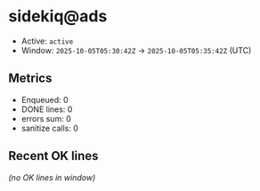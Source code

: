 # sidekiq@ads

- Active: `active`
- Window: `2025-10-05T05:30:42Z` → `2025-10-05T05:35:42Z` (UTC)

## Metrics
- Enqueued: 0
- DONE lines: 0
- errors sum: 0
- sanitize calls: 0

## Recent OK lines
_(no OK lines in window)_

